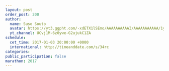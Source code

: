```yaml
---
layout: post
order_post: 200
author:
  name: Suso Souto
  avatar: https://yt3.ggpht.com/-xdETX1lSEmo/AAAAAAAAAAI/AAAAAAAAAAA/1y0gKH-J1MM/s88-c-k-no-mo-rj-c0xffffff/photo.jpg
  yt_channel: UCvj1M-6z0ywe-G2ujukC1ZA
schedule:
  cet_time: 2017-01-03 20:00:00 +0000
  international: http://timeanddate.com/s/34rc
categories:
public_participation: false
marathon: 2017
---
```

<!--iframe width="475" height="267" src="https://www.youtube.com/embed/MISSING" frameborder="0" allowfullscreen></iframe-->
